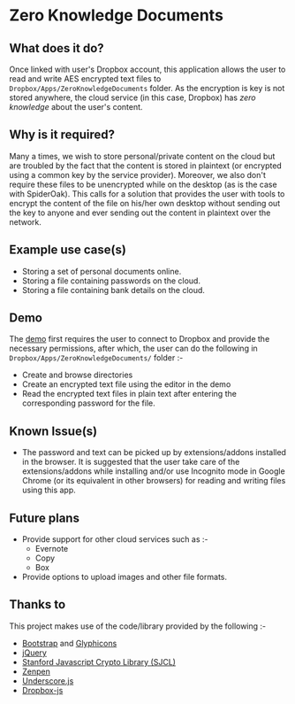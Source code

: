 Zero Knowledge Documents
========================

What does it do?
---------------

Once linked with user's Dropbox account, this application allows the user to read and write AES encrypted text files to `Dropbox/Apps/ZeroKnowledgeDocuments` folder. As the encryption is key is not stored anywhere, the cloud service (in this case, Dropbox) has *zero knowledge* about the user's content.


Why is it required?
-------------------

Many a times, we wish to store personal/private content on the cloud but are troubled by the fact that the content is stored in plaintext (or encrypted using a common key by the service provider). Moreover, we also don't require these files to be unencrypted while on the desktop (as is the case with SpiderOak). This calls for a solution that provides the user with tools to encrypt the content of the file on his/her own desktop without sending out the key to anyone and ever sending out the content in plaintext over the network. 


Example use case(s)
----------------

* Storing a set of personal documents online.
* Storing a file containing passwords on the cloud.
* Storing a file containing bank details on the cloud.

Demo
----

The [demo](https://rajatkhanduja.github.io/ZeroKnowledgeDocuments/) first requires the user to connect to Dropbox and provide the necessary permissions, after which, the user can do the following in `Dropbox/Apps/ZeroKnowledgeDocuments/` folder :-

 
* Create and browse directories
* Create an encrypted text file using the editor in the demo
* Read the encrypted text files in plain text after entering the corresponding password for the file. 

Known Issue(s)
------------
* The password and text can be picked up by extensions/addons installed in the browser. It is suggested that the user take care of the extensions/addons while installing and/or use Incognito mode in Google Chrome (or its equivalent in other browsers) for reading and writing files using this app.

Future plans
------------
* Provide support for other cloud services such as :-
  * Evernote
  * Copy
  * Box
* Provide options to upload images and other file formats.

Thanks to
---------

This project makes use of the code/library provided by the following :-

* [Bootstrap](http://getbootstrap.com/2.3.2/) and [Glyphicons](http://glyphicons.com/)
* [jQuery](http://jquery.com/)
* [Stanford Javascript Crypto Library (SJCL)](crypto.stanford.edu/sjcl/)
* [Zenpen](https://github.com/tholman/zenpen)
* [Underscore.js](http://underscorejs.org/)
* [Dropbox-js](https://github.com/dropbox/dropbox-js)
